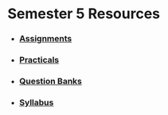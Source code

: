 # Semester 5 Resources

- ### [Assignments](./sem-5/assignments)

- ### [Practicals](./sem-5/practicals)

- ### [Question Banks](./sem-5/question-banks)

- ### [Syllabus](./sem-5/syllabus)

